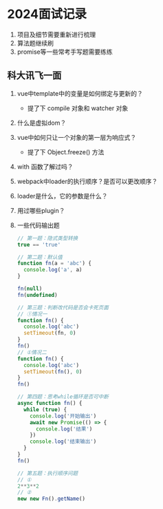 # 2024面试记录

1. 项目及细节需要重新进行梳理
2. 算法题继续刷
3. promise等一些常考手写题需要练练

## 科大讯飞一面

1. vue中template中的变量是如何绑定与更新的？

    - 提了下 compile 对象和 watcher 对象

2. 什么是虚拟dom？
3. vue中如何只让一个对象的第一层为响应式？

    - 提了下 Object.freeze() 方法

4. with 函数了解过吗？
5. webpack中loader的执行顺序？是否可以更改顺序？
6. loader是什么，它的参数是什么？
7. 用过哪些plugin？
8. 一些代码输出题

    ```js
    // 第一题：隐式类型转换
    true == 'true'

    // 第二题：默认值
    function fn(a = 'abc') {
      console.log('a', a)
    }

    fn(null)
    fn(undefined)

    // 第三题：判断改代码是否会卡死页面
    // ①情况一
    function fn() {
      console.log('abc')
      setTimeout(fn, 0)
    }
    fn()
    // ①情况二
    function fn() {
      console.log('abc')
      setTimeout(fn(), 0)
    }
    fn()

    // 第四题：思考while循环是否可中断
    async function fn() {
      while (true) {
        console.log('开始输出')
        await new Promise(() => {
          console.log('结果')
        })
        console.log('结束输出')
      }
    }
    fn()

    // 第五题：执行顺序问题
    // ①
    2**3**2
    // ②
    new new Fn().getName()
    ```
